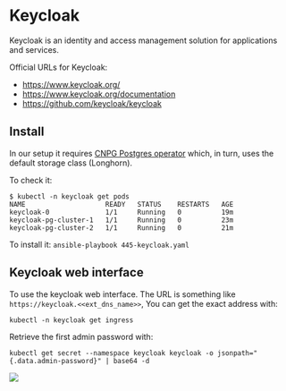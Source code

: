# Keycloak

Keycloak is an identity and access management solution for applications and services.

Official URLs for Keycloak: 
 
- https://www.keycloak.org/  
- https://www.keycloak.org/documentation  
- https://github.com/keycloak/keycloak  

## Install

In our setup it requires [CNPG Postgres operator](postgres-cnpg.md) which, in turn, uses the default storage class (Longhorn).

To check it: 

```
$ kubectl -n keycloak get pods
NAME                    READY   STATUS    RESTARTS   AGE
keycloak-0              1/1     Running   0          19m
keycloak-pg-cluster-1   1/1     Running   0          23m
keycloak-pg-cluster-2   1/1     Running   0          21m
```

To install it: `ansible-playbook 445-keycloak.yaml`

## Keycloak web interface

To use the keycloak web interface. The URL is something like `https://keycloak.<<ext_dns_name>>`, 
You can get the exact address with:
```
kubectl -n keycloak get ingress
```

Retrieve the first admin password with:

```
kubectl get secret --namespace keycloak keycloak -o jsonpath="{.data.admin-password}" | base64 -d
```

![](keycloak.png "")
